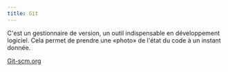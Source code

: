 ```yaml
---
title: Git
---
```


C'est un gestionnaire de version, un outil indispensable en développement logiciel. Cela permet de prendre une «photo» de l'état du code à un instant donnée.

[Git-scm.org](https://git-scm.com/)
